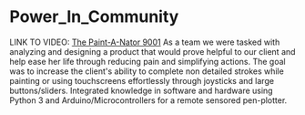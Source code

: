 # Power_In_Community
LINK TO VIDEO: [The Paint-A-Nator 9001](https://www.youtube.com/watch?v=c9EO0ap5n0Y&ab_channel=ArielWolle)
As a team we were tasked with analyzing and designing a product that would prove helpful to our client and help ease her life through reducing pain and simplifying actions. 
The goal was to increase the client's ability to complete non detailed strokes while painting or using touchscreens effortlessly through joysticks and large buttons/sliders.
Integrated knowledge in software and hardware using Python 3 and Arduino/Microcontrollers for a remote sensored pen-plotter.

